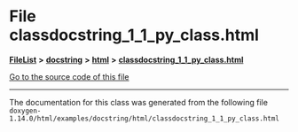 

# File classdocstring\_1\_1\_py\_class.html



[**FileList**](files.md) **>** [**docstring**](dir_f54b3f89d2a276b23290ebd19e4625d6.md) **>** [**html**](dir_9a46af881e597caebb0f0e50a21edf6b.md) **>** [**classdocstring\_1\_1\_py\_class.html**](classdocstring__1__1__py__class_8html.md)

[Go to the source code of this file](classdocstring__1__1__py__class_8html_source.md)





































































------------------------------
The documentation for this class was generated from the following file `doxygen-1.14.0/html/examples/docstring/html/classdocstring_1_1_py_class.html`

